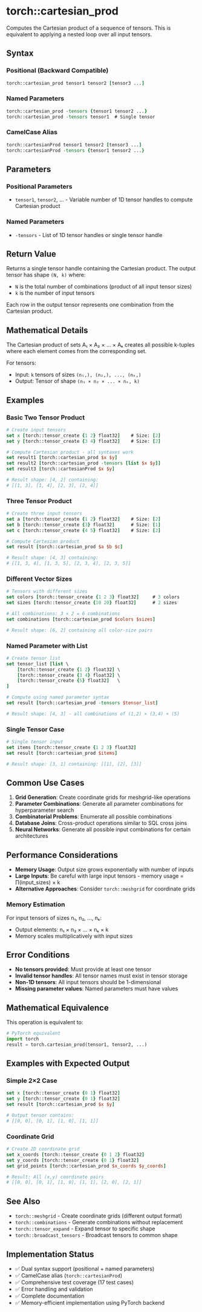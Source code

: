 # torch::cartesian_prod

Computes the Cartesian product of a sequence of tensors. This is equivalent to applying a nested loop over all input tensors.

## Syntax

### Positional (Backward Compatible)
```tcl
torch::cartesian_prod tensor1 tensor2 [tensor3 ...]
```

### Named Parameters  
```tcl
torch::cartesian_prod -tensors {tensor1 tensor2 ...}
torch::cartesian_prod -tensors tensor1  # Single tensor
```

### CamelCase Alias
```tcl
torch::cartesianProd tensor1 tensor2 [tensor3 ...]
torch::cartesianProd -tensors {tensor1 tensor2 ...}
```

## Parameters

### Positional Parameters
- `tensor1`, `tensor2`, ... - Variable number of 1D tensor handles to compute Cartesian product

### Named Parameters
- `-tensors` - List of 1D tensor handles or single tensor handle

## Return Value

Returns a single tensor handle containing the Cartesian product. The output tensor has shape `(N, k)` where:
- `N` is the total number of combinations (product of all input tensor sizes)
- `k` is the number of input tensors

Each row in the output tensor represents one combination from the Cartesian product.

## Mathematical Details

The Cartesian product of sets A₁ × A₂ × ... × Aₖ creates all possible k-tuples where each element comes from the corresponding set.

For tensors:
- Input: `k` tensors of sizes `(n₁,), (n₂,), ..., (nₖ,)`
- Output: Tensor of shape `(n₁ × n₂ × ... × nₖ, k)`

## Examples

### Basic Two Tensor Product
```tcl
# Create input tensors
set x [torch::tensor_create {1 2} float32]    # Size: [2]
set y [torch::tensor_create {3 4} float32]    # Size: [2]

# Compute Cartesian product - all syntaxes work
set result1 [torch::cartesian_prod $x $y]
set result2 [torch::cartesian_prod -tensors [list $x $y]]
set result3 [torch::cartesianProd $x $y]

# Result shape: [4, 2] containing:
# [[1, 3], [1, 4], [2, 3], [2, 4]]
```

### Three Tensor Product
```tcl
# Create three input tensors
set a [torch::tensor_create {1 2} float32]    # Size: [2]
set b [torch::tensor_create {3} float32]      # Size: [1]
set c [torch::tensor_create {4 5} float32]    # Size: [2]

# Compute Cartesian product
set result [torch::cartesian_prod $a $b $c]

# Result shape: [4, 3] containing:
# [[1, 3, 4], [1, 3, 5], [2, 3, 4], [2, 3, 5]]
```

### Different Vector Sizes
```tcl
# Tensors with different sizes
set colors [torch::tensor_create {1 2 3} float32]     # 3 colors
set sizes [torch::tensor_create {10 20} float32]      # 2 sizes

# All combinations: 3 × 2 = 6 combinations
set combinations [torch::cartesian_prod $colors $sizes]

# Result shape: [6, 2] containing all color-size pairs
```

### Named Parameter with List
```tcl
# Create tensor list
set tensor_list [list \
    [torch::tensor_create {1 2} float32] \
    [torch::tensor_create {3 4} float32] \
    [torch::tensor_create {5} float32]   \
]

# Compute using named parameter syntax
set result [torch::cartesian_prod -tensors $tensor_list]

# Result shape: [4, 3] - all combinations of (1,2) × (3,4) × (5)
```

### Single Tensor Case
```tcl
# Single tensor input
set items [torch::tensor_create {1 2 3} float32]
set result [torch::cartesian_prod $items]

# Result shape: [3, 1] containing: [[1], [2], [3]]
```

## Common Use Cases

1. **Grid Generation**: Create coordinate grids for meshgrid-like operations
2. **Parameter Combinations**: Generate all parameter combinations for hyperparameter search
3. **Combinatorial Problems**: Enumerate all possible combinations
4. **Database Joins**: Cross-product operations similar to SQL cross joins
5. **Neural Networks**: Generate all possible input combinations for certain architectures

## Performance Considerations

- **Memory Usage**: Output size grows exponentially with number of inputs
- **Large Inputs**: Be careful with large input tensors - memory usage = ∏(input_sizes) × k
- **Alternative Approaches**: Consider `torch::meshgrid` for coordinate grids

### Memory Estimation
For input tensors of sizes n₁, n₂, ..., nₖ:
- Output elements: n₁ × n₂ × ... × nₖ × k
- Memory scales multiplicatively with input sizes

## Error Conditions

- **No tensors provided**: Must provide at least one tensor
- **Invalid tensor handles**: All tensor names must exist in tensor storage
- **Non-1D tensors**: All input tensors should be 1-dimensional
- **Missing parameter values**: Named parameters must have values

## Mathematical Equivalence

This operation is equivalent to:
```python
# PyTorch equivalent
import torch
result = torch.cartesian_prod(tensor1, tensor2, ...)
```

## Examples with Expected Output

### Simple 2×2 Case
```tcl
set x [torch::tensor_create {0 1} float32]
set y [torch::tensor_create {0 1} float32]
set result [torch::cartesian_prod $x $y]

# Output tensor contains:
# [[0, 0], [0, 1], [1, 0], [1, 1]]
```

### Coordinate Grid
```tcl
# Create 2D coordinate grid
set x_coords [torch::tensor_create {0 1 2} float32]
set y_coords [torch::tensor_create {0 1} float32]
set grid_points [torch::cartesian_prod $x_coords $y_coords]

# Result: All (x,y) coordinate pairs
# [[0, 0], [0, 1], [1, 0], [1, 1], [2, 0], [2, 1]]
```

## See Also

- `torch::meshgrid` - Create coordinate grids (different output format)
- `torch::combinations` - Generate combinations without replacement
- `torch::tensor_expand` - Expand tensor to specific shape
- `torch::broadcast_tensors` - Broadcast tensors to common shape

## Implementation Status

- ✅ Dual syntax support (positional + named parameters)
- ✅ CamelCase alias (`torch::cartesianProd`)
- ✅ Comprehensive test coverage (17 test cases)
- ✅ Error handling and validation
- ✅ Complete documentation
- ✅ Memory-efficient implementation using PyTorch backend 
